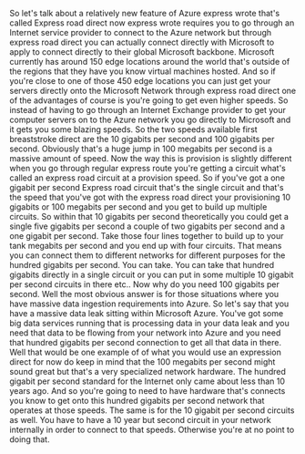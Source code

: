 So let's talk about a relatively new feature of Azure express wrote that's called Express road direct
now express wrote requires you to go through an Internet service provider to connect to the Azure network
but through express road direct you can actually connect directly with Microsoft to apply to connect
directly to their global Microsoft backbone.
Microsoft currently has around 150 edge locations around the world that's outside of the regions that
they have you know virtual machines hosted.
And so if you're close to one of those 450 edge locations you can just get your servers directly onto
the Microsoft Network through express road direct one of the advantages of course is you're going to
get even higher speeds.
So instead of having to go through an Internet Exchange provider to get your computer servers on to
the Azure network you go directly to Microsoft and it gets you some blazing speeds.
So the two speeds available first breaststroke direct are the 10 gigabits per second and 100 gigabits
per second.
Obviously that's a huge jump in 100 megabits per second is a massive amount of speed.
Now the way this is provision is slightly different when you go through regular express route you're
getting a circuit what's called an express road circuit at a provision speed.
So if you've got a one gigabit per second Express road circuit that's the single circuit and that's
the speed that you've got with the express road direct your provisioning 10 gigabits or 100 megabits
per second and you get to build up multiple circuits.
So within that 10 gigabits per second theoretically you could get a single five gigabits per second
a couple of two gigabits per second and a one gigabit per second.
Take those four lines together to build up to your tank megabits per second and you end up with four
circuits.
That means you can connect them to different networks for different purposes for the hundred gigabits
per second.
You can take.
You can take that hundred gigabits directly in a single circuit or you can put in some multiple 10 gigabit
per second circuits in there etc..
Now why do you need 100 gigabits per second.
Well the most obvious answer is for those situations where you have massive data ingestion requirements
into Azure.
So let's say that you have a massive data leak sitting within Microsoft Azure.
You've got some big data services running that is processing data in your data leak and you need that
data to be flowing from your network into Azure and you need that hundred gigabits per second connection
to get all that data in there.
Well that would be one example of of what you would use an expression direct for now do keep in mind
that the 100 megabits per second might sound great but that's a very specialized network hardware.
The hundred gigabit per second standard for the Internet only came about less than 10 years ago.
And so you're going to need to have hardware that's connects you know to get onto this hundred gigabits
per second network that operates at those speeds.
The same is for the 10 gigabit per second circuits as well.
You have to have a 10 year but second circuit in your network internally in order to connect to that
speeds.
Otherwise you're at no point to doing that.
